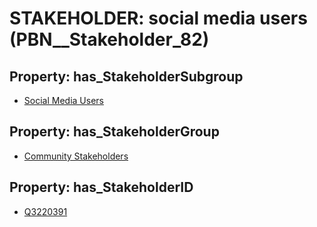 # STAKEHOLDER: __social media users__ (PBN__Stakeholder_82)

## Property: has_StakeholderSubgroup

* [Social Media Users](PBN__StakeholderSubgroup_132)

## Property: has_StakeholderGroup

* [Community Stakeholders](PBN__StakeholderGroup_8)

## Property: has_StakeholderID

* [Q3220391](Q3220391)

